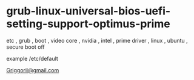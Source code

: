 # grub-linux-universal-bios-uefi-setting-support-optimus-prime
etc , grub , boot , video core , nvidia , intel , prime driver , linux , ubuntu , secure boot off

example /etc/default

Griggorii@gmail.com
